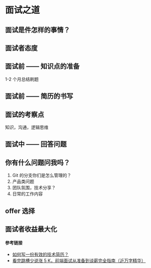 # 面试之道

## 面试是件怎样的事情？

## 面试者态度

## 面试前 —— 知识点的准备

1-2 个月总结刷题

## 面试前 —— 简历的书写

## 面试的考察点

知识，沟通，逻辑思维

## 面试中 —— 回答问题

## 你有什么问题问我吗？

1. Git 的分支你们是怎么管理的？
2. 产品类问题
3. 团队氛围，技术分享？
4. 日常的工作内容

## offer 选择

## 面试者收益最大化

#### 参考链接

- [如何写一份有效的技术简历？](http://www.ruanyifeng.com/blog/2020/01/technical-resume.html)
- [看完跳槽少说涨 5 K，前端面试从准备到谈薪完全指南（近万字精华）](https://juejin.im/post/5dfef50751882512444027eb)
